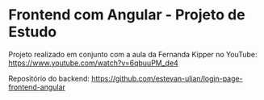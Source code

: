 # Frontend com Angular - Projeto de Estudo

Projeto realizado em conjunto com a aula da Fernanda Kipper no YouTube: https://www.youtube.com/watch?v=6qbuuPM_de4

Repositório do backend: https://github.com/estevan-ulian/login-page-frontend-angular
